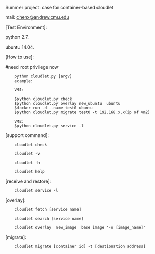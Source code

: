 Summer project: case for container-based cloudlet

mail: chenx@andrew.cmu.edu


[Test Environment]:

python 2.7.

ubuntu 14.04.


[How to use]:

#need root privilege now

        python cloudlet.py [argv]
        example:
        
        VM1:
        
        $python cloudlet.py check
        $python cloudlet.py overlay new_ubuntu  ubuntu
        $docker run -d --name test0 ubuntu
        $python cloudlet.py migrate test0 -t 192.168.x.x(ip of vm2)
        
        VM2:
        $python cloudlet.py service -l
        

[support command]:

        cloudlet check

        cloudlet -v

        cloudlet -h

        cloudlet help


[receive and restore]:

        cloudlet service -l


[overlay]:

        cloudlet fetch [service name]

        cloudlet search [service name]

        cloudlet overlay  new_image  base image '-o [image_name]'


[migrate]:

        cloudlet migrate [container id] -t [destionation address]



